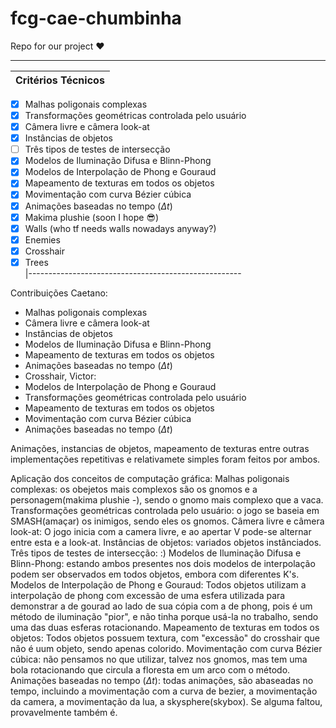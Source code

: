 # fcg-cae-chumbinha
Repo for our project :heart:

-----------------------------------------------------
| Critérios Técnicos                                  
|-----------------------------------------------------
- [x] Malhas poligonais complexas                                  
- [x] Transformações geométricas controlada pelo usuário 
- [x] Câmera livre e câmera look-at
- [x] Instâncias de objetos                              
- [ ] Três tipos de testes de intersecção                
- [x] Modelos de Iluminação Difusa e Blinn-Phong 
- [x] Modelos de Interpolação de Phong e Gouraud         
- [x] Mapeamento de texturas em todos os objetos         
- [x] Movimentação com curva Bézier cúbica               
- [x] Animações baseadas no tempo ($\Delta t$)   
- [x] Makima plushie   (soon I hope :sunglasses:)                                  
- [x] Walls (who tf needs walls nowadays anyway?)                                             
- [x] Enemies                       
- [x] Crosshair                 
- [x] Trees    
|-----------------------------------------------------

Contribuições
Caetano: 
- Malhas poligonais complexas
- Câmera livre e câmera look-at
- Instâncias de objetos
- Modelos de Iluminação Difusa e Blinn-Phong
- Mapeamento de texturas em todos os objetos
- Animações baseadas no tempo ($\Delta t$)
- Crosshair, 
Victor:
- Modelos de Interpolação de Phong e Gouraud
- Transformações geométricas controlada pelo usuário
- Mapeamento de texturas em todos os objetos
- Movimentação com curva Bézier cúbica
- Animações baseadas no tempo ($\Delta t$)

Animações, instancias de objetos, mapeamento de texturas entre outras implementações repetitivas e relativamete simples foram feitos por ambos.

Aplicação dos conceitos de computação gráfica:
Malhas poligonais complexas: os obejetos mais complexos são os gnomos e a personagem(makima plushie *-*), sendo o gnomo mais complexo que a vaca.
Transformações geométricas controlada pelo usuário: o jogo se baseia em SMASH(amaçar) os inimigos, sendo eles os gnomos.
Câmera livre e câmera look-at: O jogo inicia com a camera livre, e ao apertar V pode-se alternar entre esta e a look-at.
Instâncias de objetos: variados objetos instânciados.
Três tipos de testes de intersecção: :)
Modelos de Iluminação Difusa e Blinn-Phong: estando ambos presentes nos dois modelos de interpolação podem ser observados em todos objetos, embora com diferentes K's.
Modelos de Interpolação de Phong e Gouraud: Todos objetos utilizam a interpolação de phong com excessão de uma esfera utilizada para demonstrar a de gourad ao lado de sua cópia com a de phong, pois é um método de iluminação  "pior", e não tinha porque usá-la no trabalho, sendo uma das duas esferas rotacionando.
Mapeamento de texturas em todos os objetos: Todos objetos possuem textura, com "excessão" do crosshair que não é uum objeto, sendo apenas colorido.
Movimentação com curva Bézier cúbica: não pensamos no que utilizar, talvez nos gnomos, mas tem uma bola rotacionando que circula a floresta em um arco com o método.
Animações baseadas no tempo ($\Delta t$): todas animações, são abaseadas no tempo, incluindo a movimentação com a curva de bezier, a movimentação da camera, a movimentação da lua, a skysphere(skybox). Se alguma faltou, provavelmente também é. 

